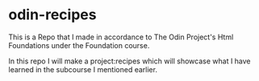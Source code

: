 # odin-recipes

This is a Repo that I made in accordance to The Odin Project's Html Foundations under the Foundation course.

In this repo I will make a project:recipes which will showcase what I have learned in the subcourse I mentioned earlier.
